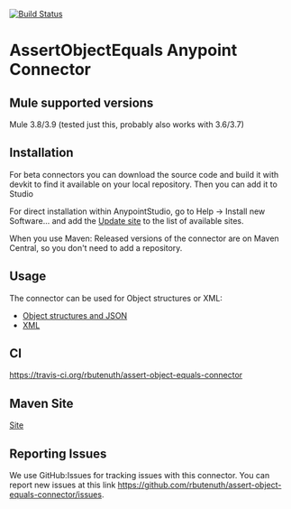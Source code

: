 [![Build Status](https://travis-ci.org/rbutenuth/assert-object-equals-connector.svg?branch=master)](https://travis-ci.org/rbutenuth/assert-object-equals-connector)

# AssertObjectEquals Anypoint Connector

## Mule supported versions
Mule 3.8/3.9 (tested just this, probably also works with 3.6/3.7)

## Installation
For beta connectors you can download the source code and build it with devkit to find it available on your local repository. Then you can add it to Studio

For direct installation within AnypointStudio, go to Help -> Install new Software... and add the 
[Update site](https://raw.githubusercontent.com/rbutenuth/assert-object-equals-connector/master/update-site/)
to the list of available sites.

When you use Maven: Released versions of the connector are on Maven Central, so you don't need to add a repository.

## Usage

The connector can be used for Object structures or XML:

* [Object structures and JSON](https://github.com/rbutenuth/assert-object-equals-connector/blob/master/docs/compare-objects.md)
* [XML](https://github.com/rbutenuth/assert-object-equals-connector/blob/master/docs/compare-xml.md)

## CI

https://travis-ci.org/rbutenuth/assert-object-equals-connector

## Maven Site

[Site](https://rbutenuth.github.io/assert-object-equals-connector/site/index.html)

## Reporting Issues

We use GitHub:Issues for tracking issues with this connector. You can report new issues at this link https://github.com/rbutenuth/assert-object-equals-connector/issues.
